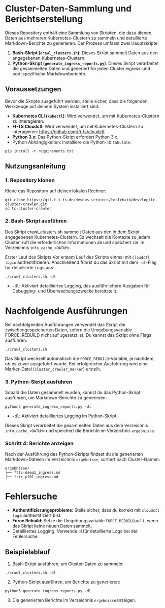 # Cluster-Daten-Sammlung und Berichtserstellung

Dieses Repository enthält eine Sammlung von Skripten, die dazu dienen, Daten aus mehreren Kubernetes-Clustern zu sammeln und detaillierte Markdown-Berichte zu generieren. Der Prozess umfasst zwei Hauptskripte:

1. **Bash-Skript (`crawl_clusters.sh`)**: Dieses Skript sammelt Daten aus den angegebenen Kubernetes-Clustern.
2. **Python-Skript (`generate_ingress_reports.py`)**: Dieses Skript verarbeitet die gesammelten Daten und generiert für jeden Cluster ingress-und pod-spezifische Markdownberichte.


## Voraussetzungen

Bevor die Skripte ausgeführt werden, stelle sicher, dass die folgenden Werkzeuge auf deinem System installiert sind:

- **Kubernetes CLI (`kubectl`)**: Wird verwendet, um mit Kubernetes-Clustern zu interagieren.
- **FI-TS Cloudctl**: Wird verwendet, um mit Kubernetes-Clustern zu interagieren: https://github.com/fi-ts/cloudctl.
- **Python 3.x**: Das Python-Skript erfordert Python 3.x.
- Python Abhängigkeiten: Installiere die Python-lib `tabulate`:
```
pip install -r requirements.txt
```


## Nutzungsanleitung

### 1. Repository klonen

Klone das Repository auf deinen lokalen Rechner:

```
git clone https://git.f-i-ts.de/devops-services/toolchain/develop/tc-cluster-crawler.git
cd tc-cluster-crawler
```

### 2. Bash-Skript ausführen
Das Skript crawl_clusters.sh sammelt Daten aus den in dem Skript angegebenen Kubernetes-Clustern. Es wechselt die Kontexte zu jedem Cluster, ruft die erforderlichen Informationen ab und speichert sie im Verzeichnis `info_cache_<DATUM>`.

Erster Lauf des Skripts
Vor erstem Lauf des Skripts einmal mit `cloudctl login` authentifizieren.
Anschließend führst du das Skript mit dem `-dl`-Flag für detaillierte Logs aus:

```
./crawl_clusters.sh -dl
```

- `-dl`: Aktiviert detailliertes Logging, das ausführlichere Ausgaben für Debugging- und Überwachungszwecke bereitstellt.

# Nachfolgende Ausführungen
Bei nachfolgenden Ausführungen verwendet das Skript die zwischengespeicherten Daten, sofern die Umgebungsvariable FORCE_REBUILD nicht auf `1`gesetzt ist. Du kannst das Skript ohne Flags ausführen: 
```
./crawl_clusters.sh
```

Das Skript wechselt automatisch die `FORCE_REBUILD`-Variable, je nachdem, ob es zuvor ausgeführt wurde. Bei erfolgreicher Ausführung wird eine Marker-Datei (`cluster_crawler_marker`) erstellt.


### 3. Python-Skript ausführen


Sobald die Daten gesammelt wurden, kannst du das Python-Skript ausführen, um Markdown-Berichte zu generieren: 
```
python3 generate_ingress_reports.py -dl
```
- `-dl`: Aktiviert detailliertes Logging im Python-Skript.

Dieses Skript verarbeitet die gesammelten Daten aus dem Verzeichnis `info_cache_<DATUM>` und speichert die Berichte im Verzeichnis `ergebnisse`.




### Schritt 4: Berichte anzeigen
Nach der Ausführung des Python-Skripts findest du die generierten Markdown-Dateien im Verzeichnis `ergebnisse`, sortiert nach Cluster-Namen:
```
ergebnisse/
├── fttc-demo1_ingress.md
├── fttc-pf01_ingress.md
```

# Fehlersuche
- **Authentifizierungsprobleme**: Stelle sicher, dass du korrekt mit `cloudctl login`authentifiziert bist.
- **Force Rebuild**: Setze die Umgebungsvariable `FORCE_REBUILD`auf `1`, wenn das Skript keine neuen Daten sammelt. 
- Detailliertes Logging: Verwende `dl`für detaillierte Logs bei der Fehlersuche.


## Beispielablauf

1. Bash-Skript ausführen, um Cluster-Daten zu sammeln:
```
./crawl_clusters.sh -dl
```

2. Python-Skript ausführen, um Berichte zu generieren:
```
python3 generate_ingress_reports.py -dl
```

3. Die generierten Berichte im Verzeichnis `ergebnisse`anzeigen.


